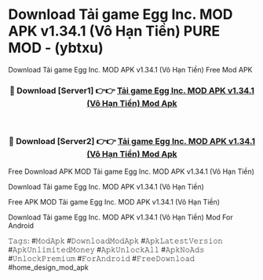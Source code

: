# Download Tải game Egg Inc. MOD APK v1.34.1 (Vô Hạn Tiền) PURE MOD - (ybtxu)
Download Tải game Egg Inc. MOD APK v1.34.1 (Vô Hạn Tiền) Free Mod APK

<div align="center">
<h3>🔴 Download [Server1] 👉👉 <a href="https://apk-comot.site?title=Tải_game_Egg_Inc._MOD_APK_v1.34.1_(Vô_Hạn_Tiền)">Tải game Egg Inc. MOD APK v1.34.1 (Vô Hạn Tiền) Mod Apk</a></h3><br>

<h3>🔴 Download [Server2] 👉👉 <a href="https://apk-comot.site?title=Tải_game_Egg_Inc._MOD_APK_v1.34.1_(Vô_Hạn_Tiền)">Tải game Egg Inc. MOD APK v1.34.1 (Vô Hạn Tiền) Mod Apk</a></h3>
</div>


Free Download APK MOD Tải game Egg Inc. MOD APK v1.34.1 (Vô Hạn Tiền)

Download Tải game Egg Inc. MOD APK v1.34.1 (Vô Hạn Tiền) 

Free APK MOD Tải game Egg Inc. MOD APK v1.34.1 (Vô Hạn Tiền) 

Download Tải game Egg Inc. MOD APK v1.34.1 (Vô Hạn Tiền) Mod For Android

𝚃𝚊𝚐𝚜: #𝙼𝚘𝚍𝙰𝚙𝚔 #𝙳𝚘𝚠𝚗𝚕𝚘𝚊𝚍𝙼𝚘𝚍𝙰𝚙𝚔 #𝙰𝚙𝚔𝙻𝚊𝚝𝚎𝚜𝚝𝚅𝚎𝚛𝚜𝚒𝚘𝚗 #𝙰𝚙𝚔𝚄𝚗𝚕𝚒𝚖𝚒𝚝𝚎𝚍𝙼𝚘𝚗𝚎𝚢 #𝙰𝚙𝚔𝚄𝚗𝚕𝚘𝚌𝚔𝙰𝚕𝚕 #𝙰𝚙𝚔𝙽𝚘𝙰𝚍𝚜 #𝚄𝚗𝚕𝚘𝚌𝚔𝙿𝚛𝚎𝚖𝚒𝚞𝚖 #𝙵𝚘𝚛𝙰𝚗𝚍𝚛𝚘𝚒𝚍 #𝙵𝚛𝚎𝚎𝙳𝚘𝚠𝚗𝚕𝚘𝚊𝚍 #home_design_mod_apk